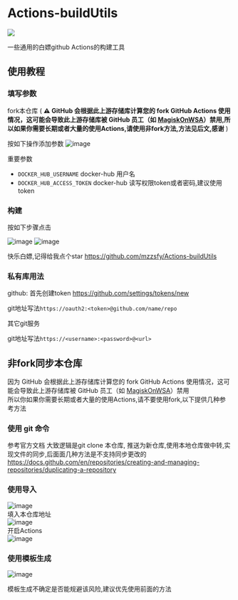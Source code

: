 # Actions-buildUtils
[![](https://hits.seeyoufarm.com/api/count/incr/badge.svg?url=https%3A%2F%2Fgithub.com%2Fmzzsfy%2FActions-buildUtils&count_bg=%2379C83D&title_bg=%23555555&icon=&icon_color=%23E7E7E7&title=hits&edge_flat=false)](https://github.com/mzzsfy)

一些通用的白嫖github Actions的构建工具  

## 使用教程

### 填写参数

fork本仓库 ( **⚠️ GitHub 会根据此上游存储库计算您的 fork GitHub Actions 使用情况，这可能会导致此上游存储库被 GitHub 员工（如 [MagiskOnWSA](https://github.com/LSPosed/MagiskOnWSA)）禁用,所以如果你需要长期或者大量的使用Actions,请使用非fork方法,方法见后文,感谢** )

按如下操作添加参数
![image](https://user-images.githubusercontent.com/43053461/204208295-4004ee4a-30dc-4e7f-9587-5c8f9edb52cd.png)

重要参数 
- `DOCKER_HUB_USERNAME` docker-hub 用户名
- `DOCKER_HUB_ACCESS_TOKEN` docker-hub 读写权限token或者密码,建议使用token

### 构建

按如下步骤点击

![image](https://user-images.githubusercontent.com/43053461/204227942-2f79ba80-f000-41cd-9b3a-a5b0f543e390.png)
![image](https://user-images.githubusercontent.com/43053461/204228180-34b77c57-05f8-4707-bf7e-02d75b6b315e.png)

快乐白嫖,记得给我点个star https://github.com/mzzsfy/Actions-buildUtils

### 私有库用法

github: 
首先创建token
https://github.com/settings/tokens/new

git地址写法`https://oauth2:<token>@github.com/name/repo`

其它git服务

git地址写法`https://<username>:<password>@<url>`

## 非fork同步本仓库

因为 GitHub 会根据此上游存储库计算您的 fork GitHub Actions 使用情况，这可能会导致此上游存储库被 GitHub 员工（如 [MagiskOnWSA](https://github.com/LSPosed/MagiskOnWSA)）禁用  
所以你如果你需要长期或者大量的使用Actions,请不要使用fork,以下提供几种参考方法

### 使用 git 命令

参考官方文档 大致逻辑是git clone 本仓库, 推送为新仓库,使用本地仓库做中转,实现文件的同步,后面面几种方法是不支持同步更改的
https://docs.github.com/en/repositories/creating-and-managing-repositories/duplicating-a-repository

### 使用导入  
![image](https://user-images.githubusercontent.com/43053461/233926542-62677cc0-036c-4c64-8f16-47c26db3ea9f.png)  
填入本仓库地址  
![image](https://user-images.githubusercontent.com/43053461/233927154-d7f7e941-a569-4836-8946-6f1c13cc0cc3.png)  
开启Actions  
![image](https://user-images.githubusercontent.com/43053461/233927826-aaa1ff17-df06-4989-bec9-f59df6b80dac.png)  

### 使用模板生成

![image](https://user-images.githubusercontent.com/43053461/233928835-81551763-7137-4a86-9d06-262e664c936c.png)

模板生成不确定是否能规避该风险,建议优先使用前面的方法
